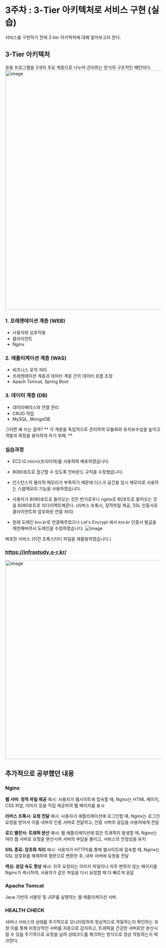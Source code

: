 # 3주차 : 3-Tier 아키텍처로 서비스 구현 (실습)

서비스를 구현하기 전에 3 tier 아키텍처에 대해 알아보고자 한다.

## 3-Tier 아키텍처 
응용 프로그램을 3개의 주요 계층으로 나누어 관리하는 방식의 구조적인 패턴이다.
<img width="771" alt="image" src="https://github.com/user-attachments/assets/e4e6d456-a193-414f-96e4-2f833728c747">

### 1. 프레젠테이션 계층 (WEB)
- 사용자와 상호작용
- 클라이언트
- Nginx

### 2. 애플리케이션 계층 (WAS)
- 비즈니스 로직 처리
- 프레젠테이션 계층과 데이터 계층 간의 데이터 흐름 조정
- Apach Tomcat, Spring Boot

### 3. 데이터 계층 (DB)
- 데이터베이스와 연결 관리
- CRUD 작업
- MySQL, MongoDB

그러면 왜 쓰는 걸까?
** 각 계층을 독립적으로 관리하여 모듈화와 유지보수성을 높이고 개발과 확장을 용이하게 하기 위해. **


### 실습과정

- EC2 t2.micro(프리티어)를 사용하여 배포하였습니다.

- 8080포트로 접근할 수 있도록 인바운드 규칙을 수정했습니다.

- 인스턴스의 물리적 메모리가 부족하기 때문에 디스크 공간을 임시 메모리로 사용하는 스왑메모리 기능을 사용하였습니다.

- 사용자가 8080포트로 들어오는 것은 번거로우니 nginx로 80포트로 들어오는 것을 8080포트로 리다이렉트해준다.
(리버스 프록시, 정적파일 제공, SSL 인증서로 클라이언트와 암호화된 연결 처리)

- 원래 도메인 kro.kr로 연결해주었으나 Let's Encrypt 에서 kro.kr 인증서 발급을 제한해버려서 도메인을 수정하였습니다.
![image](https://github.com/user-attachments/assets/1b302b4e-4b9f-46cd-a070-826bb338727a)


배포한 서비스 (이전 초록스터디 파일을 재활용하였습니다.)
### https://infrastudy.o-r.kr/

<img width="641" alt="image" src="https://github.com/user-attachments/assets/d901292a-5fe5-4e3a-a687-fa57ed72e4a1">



## 추가적으로 공부했던 내용

### Nginx
**웹 서버: 정적 파일 제공** 
예시: 사용자가 웹사이트에 접속할 때, Nginx는 HTML 페이지, CSS 파일, 이미지 등을 직접 제공하여 웹 페이지를 표시

**리버스 프록시: 요청 전달**
예시: 사용자가 애플리케이션에 로그인할 때, Nginx는 로그인 요청을 받아서 이를 내부의 인증 서버로 전달하고, 인증 서버의 응답을 사용자에게 전달

**로드 밸런서: 트래픽 분산** 
예시: 웹 애플리케이션에 많은 트래픽이 발생할 때, Nginx는 여러 웹 서버로 요청을 분산시켜 서버의 부담을 줄이고, 서비스의 안정성을 유지

**SSL 종료: 암호화 처리**
예시: 사용자가 HTTPS를 통해 웹사이트에 접속할 때, Nginx는 SSL 암호화를 해제하여 평문으로 변환한 후, 내부 서버에 요청을 전달

**캐싱: 응답 속도 향상** 
예시: 자주 요청되는 이미지 파일이나 자주 변하지 않는 페이지를 Nginx가 캐시하여, 사용자가 같은 파일을 다시 요청할 때 더 빠르게 응답

### Apache Tomcat
Java 기반의 서블릿 및 JSP를 실행하는 웹 애플리케이션 서버.

### HEALTH CHECK
서버나 서비스의 상태를 주기적으로 모니터링하여 정상적으로 작동하는지 확인하는 과정
이를 통해 비정상적인 서버를 자동으로 감지하고, 트래픽을 건강한 서버로만 분산시킬 수 있음
주기적으로 요청을 날려 상태코드를 체크하는 방식으로 정상 작동하는지 체크한다.
